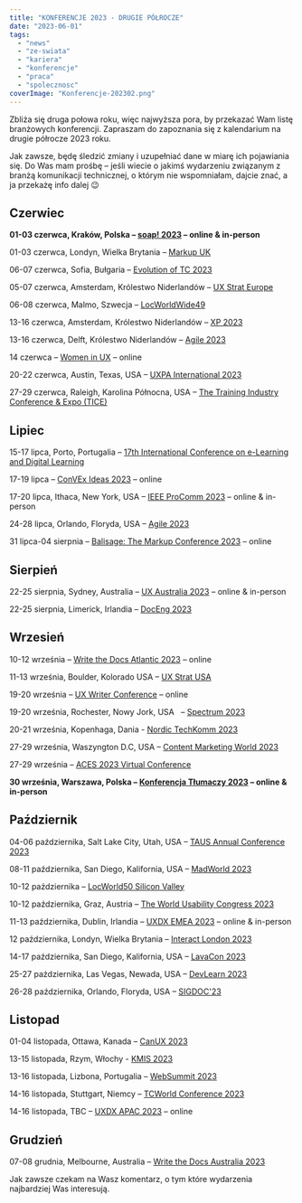 ```yaml
---
title: "KONFERENCJE 2023 - DRUGIE PÓŁROCZE"
date: "2023-06-01"
tags:
  - "news"
  - "ze-swiata"
  - "kariera"
  - "konferencje"
  - "praca"
  - "spolecznosc"
coverImage: "Konferencje-202302.png"
---
```


Zbliża się druga połowa roku, więc najwyższa pora, by przekazać Wam listę
branżowych konferencji. Zapraszam do zapoznania się z kalendarium na drugie
półrocze 2023 roku.

Jak zawsze, będę śledzić zmiany i uzupełniać dane w miarę ich pojawiania się. Do
Was mam prośbę – jeśli wiecie o jakimś wydarzeniu związanym z branżą komunikacji
technicznej, o którym nie wspomniałam, dajcie znać, a ja przekażę info dalej 😉

## Czerwiec

**01-03 czerwca, Kraków, Polska – [soap! 2023](https://soapconf.com/) – online &
in-person**

01-03 czerwca, Londyn, Wielka Brytania – [Markup UK](https://markupuk.org/)

06-07 czerwca, Sofia, Bułgaria –
[Evolution of TC 2023](https://evolution-of-tc.com/)

05-07 czerwca, Amsterdam, Królestwo Niderlandów –
[UX Strat Europe](https://uxstrat.com/europe/)

06-08 czerwca, Malmo, Szwecja –
[LocWorldWide49](https://locworld.com/events/locworld49-malmo-2023/)

13-16 czerwca, Amsterdam, Królestwo Niderlandów –
[XP 2023](https://www.agilealliance.org/xp2023/)

13-16 czerwca, Delft, Królestwo Niderlandów –
[Agile 2023](https://agile-online.org/conference-2023)

14 czerwca –
[Women in UX](https://uxaustralia.com.au/conferences/women-in-ux-2021-meet-up) –
online

20-22 czerwca, Austin, Texas, USA –
[UXPA International 2023](https://uxpa2023.org/)

27-29 czerwca, Raleigh, Karolina Północna, USA –
[The Training Industry Conference & Expo (TICE)](https://tice.trainingindustry.com/event/fad6d949-9a06-49b7-81d3-60f2bbe170bd/summary)

## Lipiec

15-17 lipca, Porto, Portugalia –
[17th International Conference on e-Learning and Digital Learning](https://www.elearning-conf.org/)

17-19 lipca – [ConVEx Ideas 2023](https://ideas.infomanagementcenter.com/) –
online

17-20 lipca, Ithaca, New York, USA –
[IEEE ProComm 2023](https://conferences.ieee.org/conferences_events/conferences/conferencedetails/57838)
– online & in-person

24-28 lipca, Orlando, Floryda, USA –
[Agile 2023](https://www.agilealliance.org/agile2023/)

31 lipca-04 sierpnia –
[Balisage: The Markup Conference 2023](https://www.balisage.net/index.html) –
online

## Sierpień

22-25 sierpnia, Sydney, Australia –
[UX Australia 2023](https://uxaustralia.com.au/conferences/ux-australia-2023) –
online & in-person

22-25 sierpnia, Limerick, Irlandia –
[DocEng 2023](https://doceng.org/doceng2023)

## Wrzesień

10-12 września –
[Write the Docs Atlantic 2023](https://www.writethedocs.org/conf/atlantic/2023/)
– online

11-13 września, Boulder, Kolorado USA – [UX Strat USA](https://uxstrat.com/usa/)

19-20 września – [UX Writer Conference](https://uxwriterconference.com/) –
online

19-20 września, Rochester, Nowy Jork, USA   –
[Spectrum 2023](https://stc-rochester.org/spectrum/)

20-21 września, Kopenhaga, Dania -
[Nordic TechKomm 2023](https://dk.nordic-techkomm.com/)

27-29 września, Waszyngton D.C, USA –
[Content Marketing World 2023](https://www.contentmarketingworld.com/)

27-29 września –
[ACES 2023 Virtual Conference](https://aceseditors.org/conference/aces-vcon-2023)

**30 września, Warszawa, Polska –
[Konferencja Tłumaczy 2023](https://konferencja-tlumaczy.pl/) – online &
in-person**

## Październik

04-06 października, Salt Lake City, Utah, USA –
[TAUS Annual Conference 2023](https://www.taus.net/events/conferences/annual-conference-2023)

08-11 października, San Diego, Kalifornia, USA –
[MadWorld 2023](https://www.madcapsoftware.com/madworld-conferences/madworld-2023/#content)

10-12 października –
[LocWorld50 Silicon Valley](https://locworld.com/call-for-papers-locworld50-silicon-valley/)

10-12 października, Graz, Austria –
[The World Usability Congress 2023](https://worldusabilitycongress.com/)

11-13 października, Dublin, Irlandia –
[UXDX EMEA 2023](https://uxdx.com/emea/2023/) – online & in-person

12 października, Londyn, Wielka Brytania –
[Interact London 2023](https://interactconf.com/)

14-17 października, San Diego, Kalifornia, USA –
[LavaCon 2023](https://lavacon.org/)

25-27 października, Las Vegas, Newada, USA –
[DevLearn 2023](https://devlearn.com/)

26-28 października, Orlando, Floryda, USA –
[SIGDOC'23](https://sigdoc.acm.org/event/sigdoc-23/)

## Listopad

01-04 listopada, Ottawa, Kanada – [CanUX 2023](https://canux.io/)

13-15 listopada, Rzym, Włochy - [KMIS 2023](https://kmis.scitevents.org/)

13-16 listopada, Lizbona, Portugalia – [WebSummit 2023](https://websummit.com/)

14-16 listopada, Stuttgart, Niemcy –
[TCWorld Conference 2023](https://tcworldconference.tekom.de/)

14-16 listopada, TBC – [UXDX APAC 2023](https://uxdx.com/apac/2023/) – online

## Grudzień

07-08 grudnia, Melbourne, Australia –
[Write the Docs Australia 2023](https://www.writethedocs.org/conf/australia/2023/)

Jak zawsze czekam na Wasz komentarz, o tym które wydarzenia najbardziej Was
interesują.
